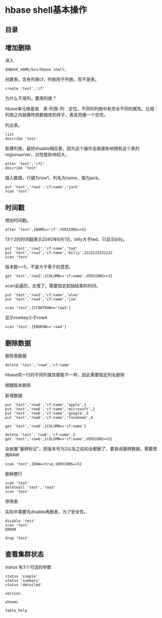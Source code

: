 # hbase shell基本操作


## 目录

## 增加删除

进入
```
$HBASE_HOME/bin/hbase shell;
```

创建表，含有列族cf，列依附于列族，而不是表。
```
create 'test','cf'
```

为什么不用列，要用列族？

hbase单元格是由　表-列族-列　定位，不同的列族中有完全不同的属性。比喻：列族之内就像传统数据库的样子，表反而像一个空壳。

列出表。
```
list
describe 'test'
```

新建列族，最好disable相应表，因为这个操作会直接影响拥有这个表的regionserver，对性能影响较大。
```
alter 'test','cf2'
describe 'test'
```

插入数据，行键为row1，列名为name，值为jack。
```
put 'test','row1','cf:name','jack'
scan 'test'
```

## 时间戳

增加时间戳。
```
alter 'test',{NAME=>'cf'.VERSIONS=>5}
```

13个2的时间戳表示2040年6月1日，billy大于ted，只显示billy。
```
put 'test','row2','cf:name','ted'
put 'test','row2','cf:name','billy',2222222222222
scan 'test'
```

版本数==5，不是大于等于的意思。
```
get 'test','row2',{COLUMN=>'cf:name',VERSIONS=>3}
```

scan会遍历，太慢了，需要指定起始结束的时间。

```
put 'test','row3','cf:name','alex'
put 'test','row4','cf:name','jim'

scan 'test',{STARTROW>='row3'}
```

显示rowkey小于row4

```
scan 'test',{ENDROW>='row4'}
```

## 删除数据

删除表数据
```
delete 'test','row4','cf:name'
```

hbase同一行的不同列属性都能不一样，因此需要指定列名删除

根据版本删除

新增数据
```
put 'test','row6','cf:name','apple',1
put 'test','row6','cf:name','microsoft',2
put 'test','row6','cf:name','google',3
put 'test','row6','cf:name','facebook',4

get 'test','row6',{COLUMN=>'cf:name'}

delete 'test','row6','cf:name',2
get 'test','row6',{COLUMN=>'cf:name',VERSIONS=>5}
```

会放置“墓碑标记”，把版本号为2以及之前的全都删了，要查询墓碑数据，需要使用RAW
```
scan 'test',{RAW=>true,VERSIONS=>5}
```

删掉整行
```
scan 'test'
deleteall 'test','row3'
scan 'test'
```

停用表

实际中需要先disable再删表，为了安全性。

```
disable 'test'
scan 'test' 
ERROR

drop 'test'
```

## 查看集群状态

status 有3个可选的参数
```
status 'simple'
status 'summary'
status 'detailed'

version

whoami

table_help
```
